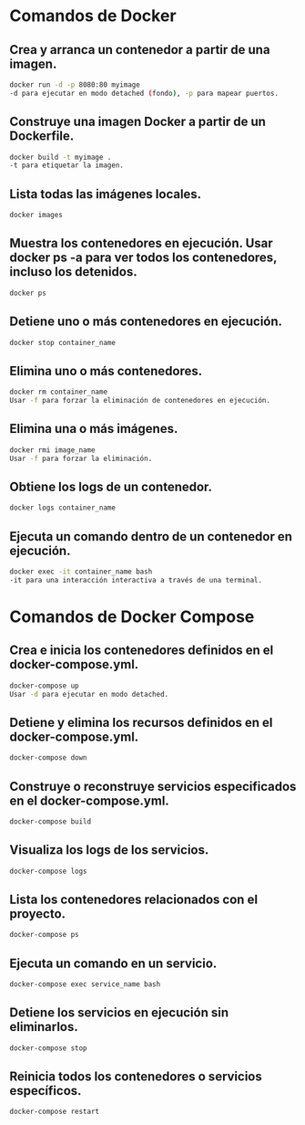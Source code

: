 # Comandos de Docker
## Crea y arranca un contenedor a partir de una imagen.
``` bash
docker run -d -p 8080:80 myimage
-d para ejecutar en modo detached (fondo), -p para mapear puertos.
```
## Construye una imagen Docker a partir de un Dockerfile.
``` bash
docker build -t myimage .
-t para etiquetar la imagen.
```
## Lista todas las imágenes locales.
``` bash
docker images
```
## Muestra los contenedores en ejecución. Usar docker ps -a para ver todos los contenedores, incluso los detenidos.
``` bash
docker ps
```
## Detiene uno o más contenedores en ejecución.
``` bash
docker stop container_name
```
## Elimina uno o más contenedores.
``` bash
docker rm container_name
Usar -f para forzar la eliminación de contenedores en ejecución.
```
## Elimina una o más imágenes.
``` bash
docker rmi image_name
Usar -f para forzar la eliminación.
```
## Obtiene los logs de un contenedor.
``` bash
docker logs container_name
```
## Ejecuta un comando dentro de un contenedor en ejecución.
``` bash
docker exec -it container_name bash
-it para una interacción interactiva a través de una terminal.
```

# Comandos de Docker Compose
## Crea e inicia los contenedores definidos en el docker-compose.yml.
``` bash
docker-compose up
Usar -d para ejecutar en modo detached.
```
## Detiene y elimina los recursos definidos en el docker-compose.yml.
``` bash
docker-compose down
```
## Construye o reconstruye servicios especificados en el docker-compose.yml.
``` bash
docker-compose build
```
## Visualiza los logs de los servicios.
``` bash
docker-compose logs
```
## Lista los contenedores relacionados con el proyecto.
``` bash
docker-compose ps
```
## Ejecuta un comando en un servicio.
``` bash
docker-compose exec service_name bash
```
## Detiene los servicios en ejecución sin eliminarlos.
``` bash
docker-compose stop
```
## Reinicia todos los contenedores o servicios específicos.
``` bash
docker-compose restart
```
